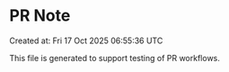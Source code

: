 # PR Note

Created at: Fri 17 Oct 2025 06:55:36 UTC

This file is generated to support testing of PR workflows.
